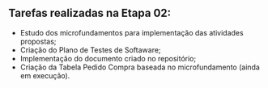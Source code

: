 ## Tarefas realizadas na Etapa 02:

- Estudo dos microfundamentos para implementação das atividades propostas;
- Criação do Plano de Testes de Softaware;
- Implementação do documento criado no repositório;
- Criação da Tabela Pedido Compra baseada no microfundamento (ainda em execução).
